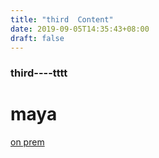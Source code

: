 ```yaml
---
title: "third  Content"
date: 2019-09-05T14:35:43+08:00
draft: false
---
```


### third----tttt

# maya
[on prem](https://github.com/lab798/aws-dr-samples/tree/master/aws-on-premise-to-aws-backup)

